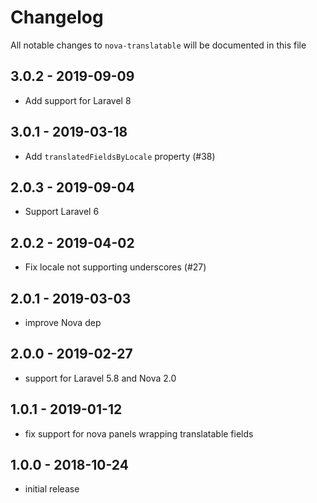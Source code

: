 # Changelog

All notable changes to `nova-translatable` will be documented in this file

## 3.0.2 - 2019-09-09

- Add support for Laravel 8

## 3.0.1 - 2019-03-18

- Add `translatedFieldsByLocale` property (#38)

## 2.0.3 - 2019-09-04

- Support Laravel 6

## 2.0.2 - 2019-04-02

- Fix locale not supporting underscores (#27)

## 2.0.1 - 2019-03-03

- improve Nova dep

## 2.0.0 - 2019-02-27

- support for Laravel 5.8 and Nova 2.0

## 1.0.1 - 2019-01-12

- fix support for nova panels wrapping translatable fields

## 1.0.0 - 2018-10-24

- initial release
